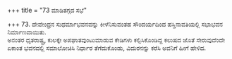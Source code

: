 +++
title = "73 ಮಾಡಿತಗ್ಗದ ಸಭೆ"

+++
73. ದೇವೇಂದ್ರನ ಸುಧರ್ಮಾಭವನವನ್ನು ಕೀಳೆನಿಸುವಂತಹ ಸೌಂದರ್ಯದಿಂದ ಹಸ್ತಿನಾವತಿಯಲ್ಲಿ ಸಭಾಭವನ ನಿರ್ಮಾಣವಾಯಿತು.   
ಅನಂತರ ಧೃತರಾಷ್ಟ್ರ, ಕುಲಕ್ಕೇ ಅಪಘಾತವುಂಟುಮಾಡುವ ಕೇಡಿಗಳು ಕಲ್ಪಿಸಿಕೊಂಡಿದ್ದ ಕಲುಷದ ಜೊತೆ ಸೇರುವುದೆಂದೇ ಏಕಾಂತ ಭವನದಲ್ಲಿ ಸಮಾಲೋಚಿಸಿ ನಿರ್ಧಾರ ತೆಗೆದುಕೊಂಡು, ವಿದುರನನ್ನು ಕರೆಸಿ ಅವನಿಗೆ ಹೀಗೆ ಹೇಳಿದ.